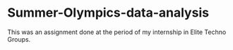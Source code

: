 # Summer-Olympics-data-analysis
This was an assignment done at the period of my internship in Elite Techno Groups.
